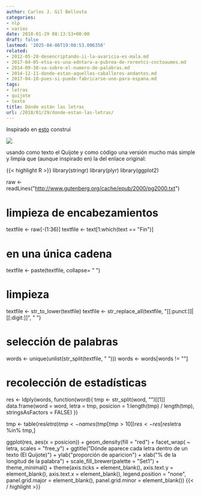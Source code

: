 ```yaml
---
author: Carlos J. Gil Bellosta
categories:
- nlp
- varios
date: 2018-01-29 08:13:53+00:00
draft: false
lastmod: '2025-04-06T19:08:53.006350'
related:
- 2012-05-28-desencriptando-ii-la-avaricia-es-mala.md
- 2017-04-05-etsa-es-una-edntara-a-pubrea-de-roreetcs-cnctoaumes.md
- 2014-09-30-va-sobre-el-numero-de-palabras.md
- 2014-12-11-donde-estan-aquellos-caballeros-andantes.md
- 2017-04-10-pues-si-puede-fabricarse-uno-para-espana.md
tags:
- letras
- quijote
- texto
title: Dónde están las letras
url: /2018/01/29/donde-estan-las-letras/
---
```


Inspirado en [esto](http://www.56n.dk/where-do-letters-occur-in-words/) construí

![](/wp-uploads/2018/01/frecuencia_letras_quijote.png#center)


usando como texto el Quijote y como código una versión mucho más simple y limpia que (aunque inspirado en) la del enlace original:

{{< highlight R >}}
library(stringr)
library(plyr)
library(ggplot2)

raw <- readLines("http://www.gutenberg.org/cache/epub/2000/pg2000.txt")

# limpieza de encabezamientos
textfile <- raw[-(1:36)]
textfile <- text[1:which(text == "Fin")]

# en una única cadena
textfile <- paste(textfile, collapse= " ")

# limpieza
textfile <- str_to_lower(textfile)
textfile <- str_replace_all(textfile, "[[:punct:]]|[[:digit:]]", " ")

# selección de palabras
words <- unique(unlist(str_split(textfile, " ")))
words <- words[words != ""]

# recolección de estadísticas
res <- ldply(words, function(word){
  tmp <- str_split(word, "")[[1]]
  data.frame(word = word,
              letra = tmp,
              posicion = 1:length(tmp) / length(tmp),
              stringsAsFactors = FALSE)
})

tmp <- table(res$letra)
tmp <- names(tmp[tmp > 10])
res <- res[res$letra %in% tmp,]

ggplot(res, aes(x = posicion)) +
  geom_density(fill = "red") +
  facet_wrap( ~ letra, scales = "free_y") +
  ggtitle("Dónde aparece cada letra dentro de un texto (El Quijote)") +
  ylab("proporción de aparicion") + xlab("% de la longitud de la palabra") +
  scale_fill_brewer(palette = "Set1") + theme_minimal() +
  theme(axis.ticks = element_blank(),
        axis.text.y = element_blank(),
        axis.text.x = element_blank(),
        legend.position = "none",
        panel.grid.major = element_blank(),
        panel.grid.minor = element_blank())
{{< / highlight >}}